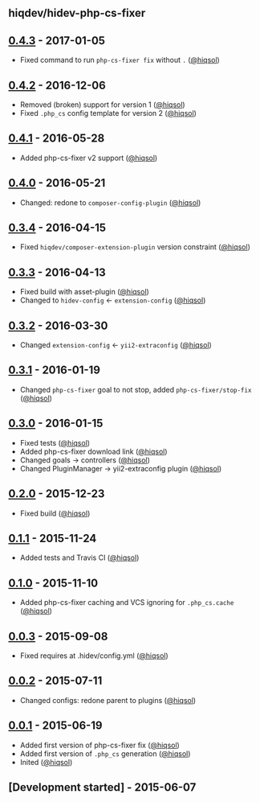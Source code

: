 hiqdev/hidev-php-cs-fixer
-------------------------

## [0.4.3] - 2017-01-05

- Fixed command to run `php-cs-fixer fix` without `.` ([@hiqsol])

## [0.4.2] - 2016-12-06

- Removed (broken) support for version 1 ([@hiqsol])
- Fixed `.php_cs` config template for version 2 ([@hiqsol])

## [0.4.1] - 2016-05-28

- Added php-cs-fixer v2 support ([@hiqsol])

## [0.4.0] - 2016-05-21

- Changed: redone to `composer-config-plugin` ([@hiqsol])

## [0.3.4] - 2016-04-15

- Fixed `hiqdev/composer-extension-plugin` version constraint ([@hiqsol])

## [0.3.3] - 2016-04-13

- Fixed build with asset-plugin ([@hiqsol])
- Changed to `hidev-config` <- `extension-config` ([@hiqsol])

## [0.3.2] - 2016-03-30

- Changed `extension-config` <- `yii2-extraconfig` ([@hiqsol])

## [0.3.1] - 2016-01-19

- Changed `php-cs-fixer` goal to not stop, added `php-cs-fixer/stop-fix` ([@hiqsol])

## [0.3.0] - 2016-01-15

- Fixed tests ([@hiqsol])
- Added php-cs-fixer download link ([@hiqsol])
- Changed goals -> controllers ([@hiqsol])
- Changed PluginManager -> yii2-extraconfig plugin ([@hiqsol])

## [0.2.0] - 2015-12-23

- Fixed build ([@hiqsol])

## [0.1.1] - 2015-11-24

- Added tests and Travis CI ([@hiqsol])

## [0.1.0] - 2015-11-10

- Added php-cs-fixer caching and VCS ignoring for `.php_cs.cache` ([@hiqsol])

## [0.0.3] - 2015-09-08

- Fixed requires at .hidev/config.yml ([@hiqsol])

## [0.0.2] - 2015-07-11

- Changed configs: redone parent to plugins ([@hiqsol])

## [0.0.1] - 2015-06-19

- Added first version of php-cs-fixer fix ([@hiqsol])
- Added first version of `.php_cs` generation ([@hiqsol])
- Inited ([@hiqsol])

## [Development started] - 2015-06-07

[@hiqsol]: https://github.com/hiqsol
[sol@hiqdev.com]: https://github.com/hiqsol
[Under development]: https://github.com/hiqdev/hidev-php-cs-fixer/compare/0.4.2...HEAD
[0.4.2]: https://github.com/hiqdev/hidev-php-cs-fixer/compare/0.4.1...0.4.2
[0.4.1]: https://github.com/hiqdev/hidev-php-cs-fixer/compare/0.4.0...0.4.1
[0.4.0]: https://github.com/hiqdev/hidev-php-cs-fixer/compare/0.3.4...0.4.0
[0.3.4]: https://github.com/hiqdev/hidev-php-cs-fixer/compare/0.3.3...0.3.4
[0.3.3]: https://github.com/hiqdev/hidev-php-cs-fixer/compare/0.3.2...0.3.3
[0.3.2]: https://github.com/hiqdev/hidev-php-cs-fixer/compare/0.3.1...0.3.2
[0.3.1]: https://github.com/hiqdev/hidev-php-cs-fixer/compare/0.3.0...0.3.1
[0.3.0]: https://github.com/hiqdev/hidev-php-cs-fixer/compare/0.2.0...0.3.0
[0.2.0]: https://github.com/hiqdev/hidev-php-cs-fixer/compare/0.1.1...0.2.0
[0.1.1]: https://github.com/hiqdev/hidev-php-cs-fixer/compare/0.1.0...0.1.1
[0.1.0]: https://github.com/hiqdev/hidev-php-cs-fixer/compare/0.0.3...0.1.0
[0.0.3]: https://github.com/hiqdev/hidev-php-cs-fixer/compare/0.0.2...0.0.3
[0.0.2]: https://github.com/hiqdev/hidev-php-cs-fixer/compare/0.0.1...0.0.2
[0.0.1]: https://github.com/hiqdev/hidev-php-cs-fixer/releases/tag/0.0.1
[0.4.3]: https://github.com/hiqdev/hidev-php-cs-fixer/compare/0.4.2...0.4.3
